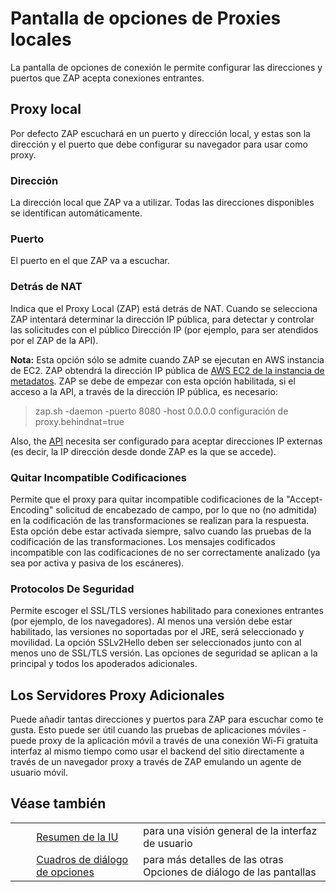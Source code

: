 # Pantalla de opciones de Proxies locales #

La pantalla de opciones de conexión le permite configurar las direcciones y puertos que ZAP acepta conexiones entrantes.


## Proxy local ##

Por defecto ZAP escuchará en un puerto y dirección local, y estas son la dirección y el puerto que debe configurar su navegador para usar como proxy.

### Dirección ###

La dirección local que ZAP va a utilizar. Todas las direcciones disponibles se identifican automáticamente.

### Puerto ###

El puerto en el que ZAP va a escuchar.

### Detrás de NAT ###

Indica que el Proxy Local (ZAP) está detrás de NAT. Cuando se selecciona ZAP intentará determinar la dirección IP pública, para detectar y controlar las solicitudes con el público Dirección IP (por ejemplo, para ser atendidos por el ZAP de la API).

**Nota:** Esta opción sólo se admite cuando ZAP se ejecutan en AWS instancia de EC2. ZAP obtendrá la dirección IP pública de [AWS EC2 de la instancia de metadatos][].
ZAP se debe de empezar con esta opción habilitada, si el acceso a la API, a través de la dirección IP pública, es necesario:

> zap.sh -daemon -puerto 8080 -host 0.0.0.0 configuración de proxy.behindnat=true

Also, the [API][] necesita ser configurado para aceptar direcciones IP externas (es decir, la IP dirección desde donde ZAP es la que se accede).

### Quitar Incompatible Codificaciones ###

Permite que el proxy para quitar incompatible codificaciones de la "Accept-Encoding" solicitud de encabezado de campo, por lo que no (no admitida) en la codificación de las transformaciones se realizan para la respuesta.
Esta opción debe estar activada siempre, salvo cuando las pruebas de la codificación de las transformaciones.
Los mensajes codificados incompatible con las codificaciones de no ser correctamente analizado (ya sea por activa y pasiva de los escáneres).

### Protocolos De Seguridad ###

Permite escoger el SSL/TLS versiones habilitado para conexiones entrantes (por ejemplo, de los navegadores). Al menos una versión debe estar habilitado, las versiones no soportadas por el JRE, será seleccionado y movilidad.
La opción SSLv2Hello deben ser seleccionados junto con al menos uno de SSL/TLS versión.
Las opciones de seguridad se aplican a la principal y todos los apoderados adicionales.

## Los Servidores Proxy Adicionales ##

Puede añadir tantas direcciones y puertos para ZAP para escuchar como te gusta.
Esto puede ser útil cuando las pruebas de aplicaciones móviles - puede proxy de la aplicación móvil a través de una conexión Wi-Fi gratuita interfaz al mismo tiempo como usar el backend del sitio directamente a través de un navegador proxy a través de ZAP emulando un agente de usuario móvil.

## Véase también ##

<table> 
 <tbody>
  <tr>
   <td>&nbsp;&nbsp;&nbsp;&nbsp;</td>
   <td> <a href="HelpUiOverview" rel="nofollow">Resumen de la IU</a></td>
   <td>para una visi&oacute;n general de la interfaz de usuario</td>
  </tr> 
  <tr>
   <td>&nbsp;&nbsp;&nbsp;&nbsp;</td>
   <td> <a href="HelpUiDialogsOptionsOptions" rel="nofollow">Cuadros de di&aacute;logo de opciones</a></td>
   <td>para m&aacute;s detalles de las otras Opciones de di&aacute;logo de las pantallas</td>
  </tr> 
 </tbody>
</table>


[AWS EC2 de la instancia de metadatos]: https://docs.aws.amazon.com/AWSEC2/latest/UserGuide/using-instance-addressing.html#working-with-ip-addresses
[API]: HelpUiDialogsOptionsApi